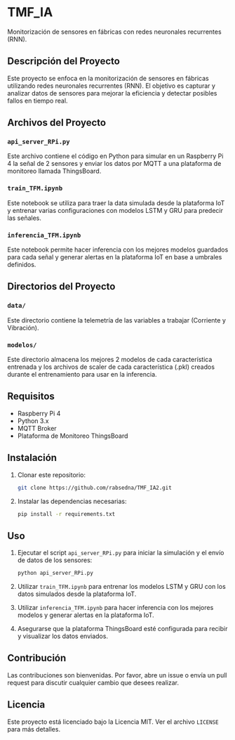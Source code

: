 # TMF_IA

Monitorización de sensores en fábricas con redes neuronales recurrentes (RNN).

## Descripción del Proyecto

Este proyecto se enfoca en la monitorización de sensores en fábricas utilizando redes neuronales recurrentes (RNN). El objetivo es capturar y analizar datos de sensores para mejorar la eficiencia y detectar posibles fallos en tiempo real.

## Archivos del Proyecto

### `api_server_RPi.py`

Este archivo contiene el código en Python para simular en un Raspberry Pi 4 la señal de 2 sensores y enviar los datos por MQTT a una plataforma de monitoreo llamada ThingsBoard.

### `train_TFM.ipynb`

Este notebook se utiliza para traer la data simulada desde la plataforma IoT y entrenar varias configuraciones con modelos LSTM y GRU para predecir las señales.

### `inferencia_TFM.ipynb`

Este notebook permite hacer inferencia con los mejores modelos guardados para cada señal y generar alertas en la plataforma IoT en base a umbrales definidos.

## Directorios del Proyecto

### `data/`

Este directorio contiene la telemetría de las variables a trabajar (Corriente y Vibración).

### `modelos/`

Este directorio almacena los mejores 2 modelos de cada característica entrenada y los archivos de scaler de cada característica (.pkl) creados durante el entrenamiento para usar en la inferencia.

## Requisitos

- Raspberry Pi 4
- Python 3.x
- MQTT Broker
- Plataforma de Monitoreo ThingsBoard

## Instalación

1. Clonar este repositorio:
    ```bash
    git clone https://github.com/rabsedna/TMF_IA2.git
    ```

2. Instalar las dependencias necesarias:
    ```bash
    pip install -r requirements.txt
    ```

## Uso

1. Ejecutar el script `api_server_RPi.py` para iniciar la simulación y el envío de datos de los sensores:
    ```bash
    python api_server_RPi.py
    ```

2. Utilizar `train_TFM.ipynb` para entrenar los modelos LSTM y GRU con los datos simulados desde la plataforma IoT.

3. Utilizar `inferencia_TFM.ipynb` para hacer inferencia con los mejores modelos y generar alertas en la plataforma IoT.

4. Asegurarse que la plataforma ThingsBoard esté configurada para recibir y visualizar los datos enviados.

## Contribución

Las contribuciones son bienvenidas. Por favor, abre un issue o envía un pull request para discutir cualquier cambio que desees realizar.

## Licencia

Este proyecto está licenciado bajo la Licencia MIT. Ver el archivo `LICENSE` para más detalles.